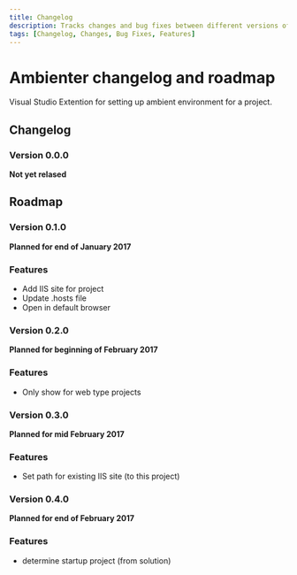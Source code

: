 ```yaml
---
title: Changelog
description: Tracks changes and bug fixes between different versions of Ambienter
tags: [Changelog, Changes, Bug Fixes, Features]
---
```


# Ambienter changelog and roadmap

Visual Studio Extention for setting up ambient environment for a project.

## Changelog

### Version 0.0.0

**Not yet relased**

## Roadmap

### Version 0.1.0

**Planned for end of January 2017**

### Features

* Add IIS site for project
* Update .hosts file
* Open in default browser

### Version 0.2.0

**Planned for beginning of February 2017**

### Features

* Only show for web type projects

### Version 0.3.0

**Planned for mid February 2017**

### Features

* Set path for existing IIS site (to this project)

### Version 0.4.0

**Planned for end of February 2017**

### Features

* determine startup project (from solution)